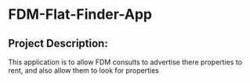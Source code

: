 # FDM-Flat-Finder-App

## Project Description: 
This application is to allow FDM consults to advertise there properties to rent, and also allow them to look for properties
